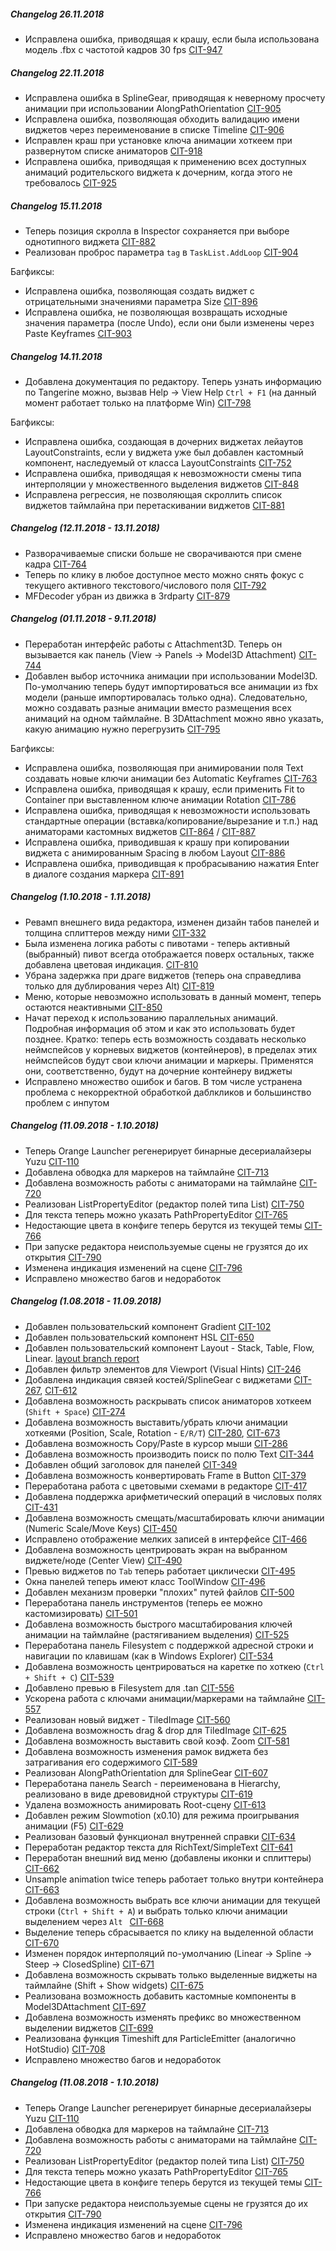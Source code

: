 ##### Changelog 26.11.2018

* Исправлена ошибка, приводящая к крашу, если была использована модель .fbx c частотой кадров 30 fps [CIT-947](https://gitlab.game-forest.com:2000/browse/CIT-947)

##### Changelog 22.11.2018

* Исправлена ошибка в SplineGear, приводящая к неверному просчету анимации при использовании AlongPathOrientation [CIT-905](https://gitlab.game-forest.com:2000/browse/CIT-905)
* Исправлена ошибка, позволяющая обходить валидацию имени виджетов через переименование в списке Timeline [CIT-906](https://gitlab.game-forest.com:2000/browse/CIT-906)
* Исправлен краш при установке ключа анимации хоткеем при развернутом списке аниматоров [CIT-918](https://gitlab.game-forest.com:2000/browse/CIT-918)
* Исправлена ошибка, приводящая к применению всех доступных анимаций родительского виджета к дочерним, когда этого не требовалось [CIT-925](https://gitlab.game-forest.com:2000/browse/CIT-925)

##### Changelog 15.11.2018

* Теперь позиция скролла в Inspector сохраняется при выборе однотипного виджета [CIT-882](https://gitlab.game-forest.com:2000/browse/CIT-882)
* Реализован проброс параметра `tag` в `TaskList.AddLoop` [CIT-904](https://gitlab.game-forest.com:2000/browse/CIT-904)

Багфиксы:

* Исправлена ошибка, позволяющая создать виджет с отрицательными значениями параметра Size [CIT-896](https://gitlab.game-forest.com:2000/browse/CIT-896)
* Исправлена ошибка, не позволяющая возвращать исходные значения параметра (после Undo), если они были изменены через Paste Keyframes [CIT-903](https://gitlab.game-forest.com:2000/browse/CIT-903)

##### Changelog 14.11.2018
* Добавлена документация по редактору. Теперь узнать информацию по Tangerine можно, вызвав Help -> View Help `Ctrl + F1` (на данный момент работает только на платформе Win) [CIT-798](https://gitlab.game-forest.com:2000/browse/CIT-798)

Багфиксы:

* Исправлена ошибка, создающая в дочерних виджетах лейаутов LayoutConstraints, если у виджета уже был добавлен кастомный компонент, наследуемый от класса LayoutConstraints [CIT-752](https://gitlab.game-forest.com:2000/browse/CIT-752)
* Исправлена ошибка, приводящая к невозможности смены типа интерполяции у множественного выделения виджетов [CIT-848](https://gitlab.game-forest.com:2000/browse/CIT-848)
* Исправлена регрессия, не позволяющая скроллить список виджетов таймлайна при перетаскивании виджетов [CIT-881](https://gitlab.game-forest.com:2000/browse/CIT-881)

##### Changelog (12.11.2018 - 13.11.2018)

* Разворачиваемые списки больше не сворачиваются при смене кадра [CIT-764](https://gitlab.game-forest.com:2000/browse/CIT-764)
* Теперь по клику в любое доступное место можно снять фокус с текущего активного текстового/числового поля [CIT-792](https://gitlab.game-forest.com:2000/browse/CIT-792)
* MFDecoder убран из движка в 3rdparty [CIT-879](https://gitlab.game-forest.com:2000/browse/CIT-879)

##### Changelog (01.11.2018 - 9.11.2018)

* Переработан интерфейс работы с Attachment3D. Теперь он вызывается как панель (View -> Panels -> Model3D Attachment) [CIT-744](https://gitlab.game-forest.com:2000/browse/CIT-744)
* Добавлен выбор источника анимации при использовании Model3D.
По-умолчанию теперь будут импортироваться все анимации из fbx модели (раньше импортировалась только одна). Следовательно, можно создавать разные анимации вместо размещения всех анимаций на одном таймлайне. В 3DAttachment можно явно указать, какую анимацию нужно перегрузить [CIT-795](https://gitlab.game-forest.com:2000/browse/CIT-795)

Багфиксы:

* Исправлена ошибка, позволяющая при анимировании поля Text создавать новые ключи анимации без Automatic Keyframes [CIT-763](https://gitlab.game-forest.com:2000/browse/CIT-763)
* Исправлена ошибка, приводящая к крашу, если применить Fit to Container при выставленном ключе анимации Rotation [CIT-786](https://gitlab.game-forest.com:2000/browse/CIT-786)
* Исправлена ошибка, приводящая к невозможности использовать стандартные операции (вставка/копирование/вырезание и т.п.) над аниматорами кастомных виджетов [CIT-864](https://gitlab.game-forest.com:2000/browse/CIT-864) / [CIT-887](https://gitlab.game-forest.com:2000/browse/CIT-887)
* Исправлена ошибка, приводившая к крашу при копировании виджета с анимированным Spacing в любом Layout [CIT-886](https://gitlab.game-forest.com:2000/browse/CIT-886)
* Исправлена ошибка, приводивщая к пробрасыванию нажатия Enter в диалоге создания маркера [CIT-891](https://gitlab.game-forest.com:2000/browse/CIT-891)

##### Changelog (1.10.2018 - 1.11.2018)
* Ревамп внешнего вида редактора, изменен дизайн табов панелей и толщина сплиттеров между ними [CIT-332](https://gitlab.game-forest.com:2000/browse/CIT-332)
* Была изменена логика работы с пивотами - теперь активный (выбранный) пивот всегда отображается поверх остальных, также добавлена цветовая индикация. [CIT-810](https://gitlab.game-forest.com:2000/browse/CIT-810)
* Убрана задержка при драге виджетов (теперь она справедлива только для дублирования через Alt) [CIT-819](https://gitlab.game-forest.com:2000/browse/CIT-819)
* Меню, которые невозможно использовать в данный момент, теперь остаются неактивными [CIT-850](https://gitlab.game-forest.com:2000/browse/CIT-850)
* Начат переход к использованию параллельных анимаций. Подробная информация об этом и как это использовать будет позднее. Кратко: теперь есть возможность создавать несколько неймспейсов у корневых виджетов (контейнеров), в пределах этих неймспейсов будут свои ключи анимации и маркеры. Применятся они, соответственно, будут на дочерние контейнеру виджеты
* Исправлено множество ошибок и багов. В том числе устранена проблема с некорректной обработкой даблкликов и большинство проблем с инпутом

##### Changelog (11.09.2018 - 1.10.2018)
* Теперь Orange Launcher регенерирует бинарные десериалайзеры Yuzu [CIT-110](https://gitlab.game-forest.com:2000/browse/CIT-110)
* Добавлена обводка для маркеров на таймлайне [CIT-713](https://gitlab.game-forest.com:2000/browse/CIT-713)
* Добавлена возможность работы с аниматорами на таймлайне [CIT-720](https://gitlab.game-forest.com:2000/browse/CIT-720)
* Реализован ListPropertyEditor (редактор полей типа List<T>) [CIT-750](https://gitlab.game-forest.com:2000/browse/CIT-750)
* Для текста теперь можно указать PathPropertyEditor [CIT-765](https://gitlab.game-forest.com:2000/browse/CIT-765)
* Недостающие цвета в конфиге теперь берутся из текущей темы [CIT-766](https://gitlab.game-forest.com:2000/browse/CIT-766)
* При запуске редактора неиспользуемые сцены не грузятся до их открытия [CIT-790](https://gitlab.game-forest.com:2000/browse/CIT-790)
* Изменена индикация изменений на сцене [CIT-796](https://gitlab.game-forest.com:2000/browse/CIT-796)
* Исправлено множество багов и недоработок

##### Changelog (1.08.2018 - 11.09.2018)
* Добавлен пользовательский компонент Gradient [CIT-102](https://gitlab.game-forest.com:2000/browse/CIT-102)
* Добавлен пользовательский компонент HSL [CIT-650](https://gitlab.game-forest.com:2000/browse/CIT-650)
* Добавлен пользовательский компонент Layout - Stack, Table, Flow, Linear. [layout branch report](https://gitlab.game-forest.com:8888/snippets/13)
* Добавлен фильтр элементов для Viewport (Visual Hints) [CIT-246](https://gitlab.game-forest.com:2000/browse/CIT-246)
* Добавлена индикация связей костей/SplineGear с виджетами [CIT-267](https://gitlab.game-forest.com:2000/browse/CIT-267), [CIT-612](https://gitlab.game-forest.com:2000/browse/CIT-612)
* Добавлена возможность раскрывать список аниматоров хоткеем (`Shift + Space`) [CIT-274](https://gitlab.game-forest.com:2000/browse/CIT-274)
* Добавлена возможность выставить/убрать ключи анимации хоткеями (Position, Scale, Rotation - `E/R/T`) [CIT-280](https://gitlab.game-forest.com:2000/browse/CIT-280), [CIT-673](https://gitlab.game-forest.com:2000/browse/CIT-673)
* Добавлена возможность Copy/Paste в курсор мыши [CIT-286](https://gitlab.game-forest.com:2000/browse/CIT-286)
* Добавлена возможность производить поиск по полю Text [CIT-344](https://gitlab.game-forest.com:2000/browse/CIT-344)
* Добавлен общий заголовок для панелей [CIT-349](https://gitlab.game-forest.com:2000/browse/CIT-349)
* Добавлена возможность конвертировать Frame в Button [CIT-379](https://gitlab.game-forest.com:2000/browse/CIT-379)
* Переработана работа с цветовыми схемами в редакторе [CIT-417](https://gitlab.game-forest.com:2000/browse/CIT-417)
* Добавлена поддержка арифметический операций в числовых полях [CIT-431](https://gitlab.game-forest.com:2000/browse/CIT-431)
* Добавлена возможность смещать/масштабировать ключи анимации (Numeric Scale/Move Keys) [CIT-450](https://gitlab.game-forest.com:2000/browse/CIT-450)
* Исправлено отображение мелких записей в интерфейсе [CIT-466](https://gitlab.game-forest.com:2000/browse/CIT-466)
* Добавлена возможность центрировать экран на выбранном виджете/ноде (Center View) [CIT-490](https://gitlab.game-forest.com:2000/browse/CIT-490)
* Превью виджетов по `Tab` теперь работает циклически [CIT-495](https://gitlab.game-forest.com:2000/browse/CIT-495)
* Окна панелей теперь имеют класс ToolWindow [CIT-496](https://gitlab.game-forest.com:2000/browse/CIT-496)
* Добавлен механизм проверки "плохих" путей файлов [CIT-500](https://gitlab.game-forest.com:2000/browse/CIT-500)
* Переработана панель инструментов (теперь ее можно кастомизировать) [CIT-501](https://gitlab.game-forest.com:2000/browse/CIT-501)
* Добавлена возможность быстрого масштабирования ключей анимации на таймлайне (растягиванием выделения) [CIT-525](https://gitlab.game-forest.com:2000/browse/CIT-525)
* Переработана панель Filesystem с поддержкой адресной строки и навигации по клавишам (как в Windows Explorer) [CIT-534](https://gitlab.game-forest.com:2000/browse/CIT-534)
* Добавлена возможность центрироваться на каретке по хоткею (`Ctrl + Shift + C`) [CIT-539](https://gitlab.game-forest.com:2000/browse/CIT-539)
* Добавлено превью в Filesystem для .tan [CIT-556](https://gitlab.game-forest.com:2000/browse/CIT-556)
* Ускорена работа с ключами анимации/маркерами на таймлайне [CIT-557](https://gitlab.game-forest.com:2000/browse/CIT-557)
* Реализован новый виджет - TiledImage [CIT-560](https://gitlab.game-forest.com:2000/browse/CIT-560)
* Добавлена возможность drag & drop для TiledImage [CIT-625](https://gitlab.game-forest.com:2000/browse/CIT-625)
* Добавлена возможность выставить свой коэф. Zoom [CIT-581](https://gitlab.game-forest.com:2000/browse/CIT-581)
* Добавлена возможность изменения рамок виджета без затрагивания его содержимого [CIT-589](https://gitlab.game-forest.com:2000/browse/CIT-589)
* Реализован AlongPathOrientation для SplineGear [CIT-607](https://gitlab.game-forest.com:2000/browse/CIT-607)
* Переработана панель Search - переименована в Hierarchy, реализовано в виде древовидной структуры [CIT-619](https://gitlab.game-forest.com:2000/browse/CIT-619)
* Удалена возможность анимировать Root-cцену [CIT-613](https://gitlab.game-forest.com:2000/browse/CIT-613)
* Добавлен режим Slowmotion (x0.10) для режима проигрывания анимации (F5) [CIT-629](https://gitlab.game-forest.com:2000/browse/CIT-629)
* Реализован базовый функционал внутренней справки [CIT-634](https://gitlab.game-forest.com:2000/browse/CIT-634)
* Переработан редактор текста для RichText/SimpleText [CIT-641](https://gitlab.game-forest.com:2000/browse/CIT-641)
* Переработан внешний вид меню (добавлены иконки и сплиттеры) [CIT-662](https://gitlab.game-forest.com:2000/browse/CIT-662)
* Unsample animation twice теперь работает только внутри контейнера [CIT-663](https://gitlab.game-forest.com:2000/browse/CIT-663)
* Добавлена возможность выбрать все ключи анимации для текущей строки (`Ctrl + Shift + A`) и выбрать только ключи анимации выделением через `Alt ` [CIT-668](https://gitlab.game-forest.com:2000/browse/CIT-668)
* Выделение теперь сбрасывается по клику на выделенной области [CIT-670](https://gitlab.game-forest.com:2000/browse/CIT-670)
* Изменен порядок интерполяций по-умолчанию (Linear → Spline → Steep → ClosedSpline) [CIT-671](https://gitlab.game-forest.com:2000/browse/CIT-671)
* Добавлена возможность скрывать только выделенные виджеты на таймлайне (Shift + Show widgets) [CIT-675](https://gitlab.game-forest.com:2000/browse/CIT-675)
* Реализована возможность добавить кастомные компоненты в Model3DAttachment [CIT-697](https://gitlab.game-forest.com:2000/browse/CIT-697)
* Добавлена возможность изменять префикс во множественном выделении виджетов [CIT-699](https://gitlab.game-forest.com:2000/browse/CIT-699)
* Реализована функция Timeshift для ParticleEmitter (аналогично HotStudio) [CIT-708](https://gitlab.game-forest.com:2000/browse/CIT-708 )
* Исправлено множество багов и недоработок

##### Changelog (11.08.2018 - 1.10.2018)
* Теперь Orange Launcher регенерирует бинарные десериалайзеры Yuzu [CIT-110](https://gitlab.game-forest.com:2000/browse/CIT-110)
* Добавлена обводка для маркеров на таймлайне [CIT-713](https://gitlab.game-forest.com:2000/browse/CIT-713)
* Добавлена возможность работы с аниматорами на таймлайне [CIT-720](https://gitlab.game-forest.com:2000/browse/CIT-720)
* Реализован ListPropertyEditor (редактор полей типа List<T>) [CIT-750](https://gitlab.game-forest.com:2000/browse/CIT-750)
* Для текста теперь можно указать PathPropertyEditor [CIT-765](https://gitlab.game-forest.com:2000/browse/CIT-765)
* Недостающие цвета в конфиге теперь берутся из текущей темы [CIT-766](https://gitlab.game-forest.com:2000/browse/CIT-766)
* При запуске редактора неиспользуемые сцены не грузятся до их открытия [CIT-790](https://gitlab.game-forest.com:2000/browse/CIT-790)
* Изменена индикация изменений на сцене [CIT-796](https://gitlab.game-forest.com:2000/browse/CIT-796)
* Исправлено множество багов и недоработок
